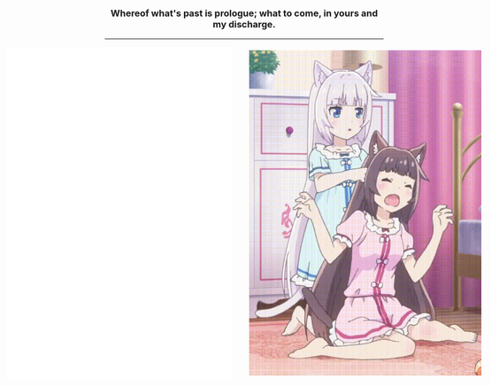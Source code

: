 <h3 align="center">Whereof what's past is prologue; what to come, in yours and my discharge.</h3>  

---

<div style="display: flex; gap: 10px; align-items: center; justify-content: center">
  <img src="/github-metrics.svg" alt="Metrics" width="408">
  <p1>⠀</p1>
  <img src="/src/gif.gif" height="588">
</div>
